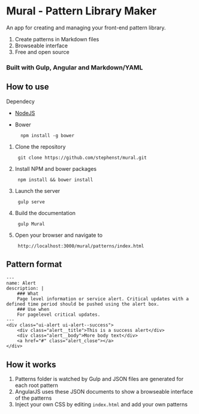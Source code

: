 # Mural - Pattern Library Maker

An app for creating and managing your front-end pattern library.

1. Create patterns in Markdown files
2. Browseable interface
3. Free and open source

### Built with Gulp, Angular and Markdown/YAML

## How to use

Dependecy

* [NodeJS](http://nodejs.org/)
* Bower
        
        npm install -g bower

1. Clone the repository

        git clone https://github.com/stephenst/mural.git

2. Install NPM and bower packages
    
        npm install && bower install

3. Launch the server

        gulp serve
        
3. Build the documentation

        gulp Mural
        
4. Open your browser and navigate to
        
        http://localhost:3000/mural/patterns/index.html


## Pattern format
    ---
    name: Alert
    description: |
        ### What
        Page­ level information or service alert. Critical updates with a defined time period should be pushed using the alert box.
        ### Use when
        For page­level critical updates.
    ---
    <div class="ui-alert ui-alert--success">
        <div class="alert__title">This is a success alert</div>
        <div class="alert__body">More body text</div>
        <a href="#" class="alert_close"></a>
    </div>

## How it works

1. Patterns folder is watched by Gulp and JSON files are generated for each root pattern
2. AngularJS uses these JSON documents to show a browseable interface of the patterns
3. Inject your own CSS by editing `index.html` and add your own patterns

